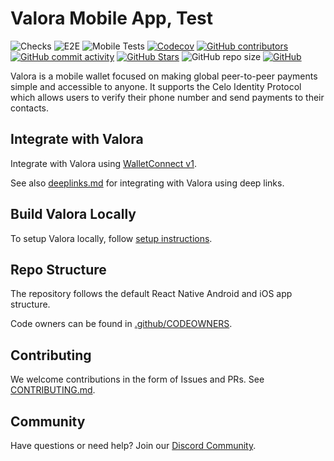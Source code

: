 # Valora Mobile App, Test

![Checks](https://github.com/valora-inc/wallet/actions/workflows/check.yml/badge.svg)
![E2E](https://github.com/valora-inc/wallet/actions/workflows/e2e-ci.yml/badge.svg)
![Mobile Tests](https://github.com/valora-inc/wallet/actions/workflows/test.yml/badge.svg)
[![Codecov](https://img.shields.io/codecov/c/github/valora-inc/wallet)](https://codecov.io/gh/valora-inc/wallet)
[![GitHub contributors](https://img.shields.io/github/contributors/valora-inc/wallet)](https://github.com/valora-inc/wallet/graphs/contributors)
[![GitHub commit activity](https://img.shields.io/github/commit-activity/w/valora-inc/wallet)](https://github.com/valora-inc/wallet/graphs/contributors)
[![GitHub Stars](https://img.shields.io/github/stars/valora-inc/wallet.svg)](https://github.com/valora-inc/wallet/stargazers)
![GitHub repo size](https://img.shields.io/github/repo-size/valora-inc/wallet)
[![GitHub](https://img.shields.io/github/license/valora-inc/wallet?color=blue)](https://github.com/valora-inc/wallet/blob/master/LICENSE)

Valora is a mobile wallet focused on making global peer-to-peer
payments simple and accessible to anyone. It supports the Celo
Identity Protocol which allows users to verify their phone number and
send payments to their contacts.

## Integrate with Valora

Integrate with Valora using [WalletConnect v1](https://docs.celo.org/developer-resources/walkthroughs/valora-wc-v1).

See also [deeplinks.md](./docs/deeplinks.md) for integrating with Valora using deep links.

## Build Valora Locally

To setup Valora locally, follow [setup instructions](./WALLET.md).

## Repo Structure

The repository follows the default React Native Android and iOS app structure.

Code owners can be found in [.github/CODEOWNERS](.github/CODEOWNERS).

## Contributing

We welcome contributions in the form of Issues and PRs. See [CONTRIBUTING.md](CONTRIBUTING.md).

## Community

Have questions or need help? Join our [Discord Community](https://discord.com/invite/J5XMtMkwC4).

